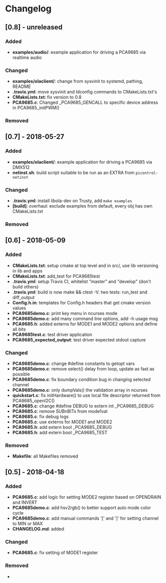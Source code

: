 # Changelog


## [0.8] - unreleased
### Added
- **examples/audio/**: example application for driving a PCA9685 via realtime audio

### Changed
- **examples/olaclient/**: change from sysvinit to systemd, pathing, README
- **.travis.yml**: move sysvinit and ldconfig commands to CMakeLists.txt's
- **CMakeLists.txt**: fix version to 0.8
- **PCA9685.c**: Changed _PCA9685_GENCALL to specific device address in PCA9685_initPWM() 

### Removed


## [0.7] - 2018-05-27
### Added
- **examples/olaclient/**: example application for driving a PCA9685 via DMX512
- **netinst.sh**: build script suitable to be run as an EXTRA from `picontrol-netinst`

### Changed
- **.travis.yml**: install libola-dev on Trusty, add `make examples`
- **[build]**: overhaul: exclude examples from default, every obj has own CMakeLists.txt

### Removed


## [0.6] - 2018-05-09
### Added
- **CMakeLists.txt**: setup cmake at top level and in src/, use lib versioning in lib and apps
- **CMakeLists.txt**: add_test for PCA9685test
- **.travis.yml**: setup Travis CI, whitelist "master" and "develop" (don't build others)
- **.travis.yml**: build is now make && ctest -V.  two tests: run_test and diff_output
- **Config.h.in**: templates for Config.h headers that get cmake version values
- **PCA9685demo.c**: print key menu in ncurses mode
- **PCA9685demo.c**: add many command line options, add -h usage msg
- **PCA9685.h**: added externs for MODE1 and MODE2 options and define all bits
- **PCA9685test.c**: test driver application
- **PCA9685_expected_output**: test driver expected stdout capture

### Changed
- **PCA9685demo.c**: change #define constants to getopt vars
- **PCA9685demo.c**: remove select() delay from loop, update as fast as possible
- **PCA9685demo.c**: fix boundary condition bug in changing selected channel
- **PCA9685demo.c**: only dumpVals() the validation array in ncurses
- **quickstart.c**: fix initHardware() to use local file descriptor returned from PCA9685_openI2C()
- **PCA9685.c**: change #define DEBUG to extern int \_PCA9685_DEBUG
- **PCA9685.c**: remove SUBnBITs from mode1val
- **PCA9685.c**: fix debug logs
- **PCA9685.c**: use externs for MODE1 and MODE2
- **PCA9685.h**: add extern bool \_PCA9685_DEBUG
- **PCA9685.h**: add extern bool \_PCA9685_TEST

### Removed
- **Makefile**: all Makefiles removed


## [0.5] - 2018-04-18
### Added
- **PCA9685.c**: add logic for setting MODE2 register based on OPENDRAIN and INVERT
- **PCA9685demo.c**: add hsv2rgb() to better support auto mode color cycle
- **PCA9685demo.c**: add manual commands '[' and ']' for setting channel to MIN or MAX
- **CHANGELOG.md**: added

### Changed
- **PCA9685.c**: fix setting of MODE1 register

### Removed
- 

